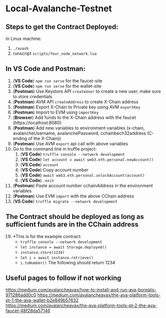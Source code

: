 # Local-Avalanche-Testnet

## Steps to get the Contract Deployed:
In Linux machine:
1. `./avash`
2. runscript `scripts/four_node_network.lua`

## In VS Code and Postman:
1. (__VS Code__) `npm run serve` for the faucet-site
2. (__VS Code__) `npm run serve` for the wallet-site
3. (__Postman__) Use Keystore API `createUser` to create a new user, make sure to store credentials
4. (__Postman__) AVM API `createAddress` to create X-Chain address
5. (__Postman__) Export X-Chain to Private key using AVM `exportKey`
6. (__Postman__) Import to EVM using `importKey`
7. (__Browser__) Add funds to the X-Chain address with the faucet (https://localhost:8080)
8. (__Postman__) Add new variables to environment variables (x-chain, avalancheUsername, avalanchePassword, cchainbech32address (C-ending of the X-Chain))
9. (__Postman__) Use AVM `export` api call with above variables
10. Go to the command line in truffle project:
    1. (__VS Code__) `truffle console --network development`
    2. (__VS Code__) `let account = await web3.eth.personal.newAccount()`
    3. (__VS Code__) `account`
    4. (__VS Code__) Copy account number
    5. (__VS Code__) `await web3.eth.personal.unlockAccount(account)`
    6. (__VS Code__) `.exit`
11. (__Postman__) Paste account number cchainAddress in the environment variables
12. (__Postman__) Use EVM `import` with the above CChain address
13. (__VS Code__) `truffle migrate --network development`


## The Contract should be deployed as long as sufficient funds are in the CChain address

19. *This is for the example contract:
    * `truffle console --network development`
    * `let instance = await Storage.deployed()`
    * `instance.store(1234)`
    * `let i = await instance.retrieve()`
    * `i.toNumber()`
The following should return 1234


## Useful pages to follow if not working
https://medium.com/avalancheavax/how-to-install-and-run-ava-borealis-971286add0c0
https://medium.com/avalancheavax/the-ava-platform-tools-pt-1-the-ava-wallet-b2e849b57632
https://medium.com/avalancheavax/the-ava-platform-tools-pt-2-the-ava-faucet-48f28da57146
